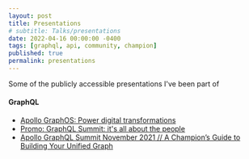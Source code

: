 ```yaml
---
layout: post
title: Presentations
# subtitle: Talks/presentations
date: 2022-04-16 00:00:00 -0400
tags: [graphql, api, community, champion]
published: true
permalink: presentations
---
```


Some of the publicly accessible presentations I've been part of

#### GraphQL

- [Apollo GraphOS: Power digital transformations](https://www.apollographql.com/enterprise?wvideo=4fu2lsjssc)
- [Promo: GraphQL Summit: it's all about the people](https://youtu.be/090IWEcHbJc?si=tUn4F0oNSPoliVXs)
- [Apollo GraphQL Summit November 2021 // A Champion’s Guide to Building Your Unified Graph](https://www.apollographql.com/events/roundtable/graphql-summit-november-2021/a-champions-guide-to-building-your-unified-graph)
